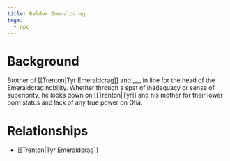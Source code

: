 ```yaml
---
title: Baldor Emeraldcrag
tags:
  - npc
---
```

# Background
Brother of [[Trenton|Tyr Emeraldcrag]] and ___ in line for the head of the Emeraldcrag nobility. Whether through a spat of inadequacy or sense of superiority, he looks down on [[Trenton|Tyr]] and his mother for their lower born status and lack of any true power on Otia.

# Relationships
* [[Trenton|Tyr Emeraldcrag]]